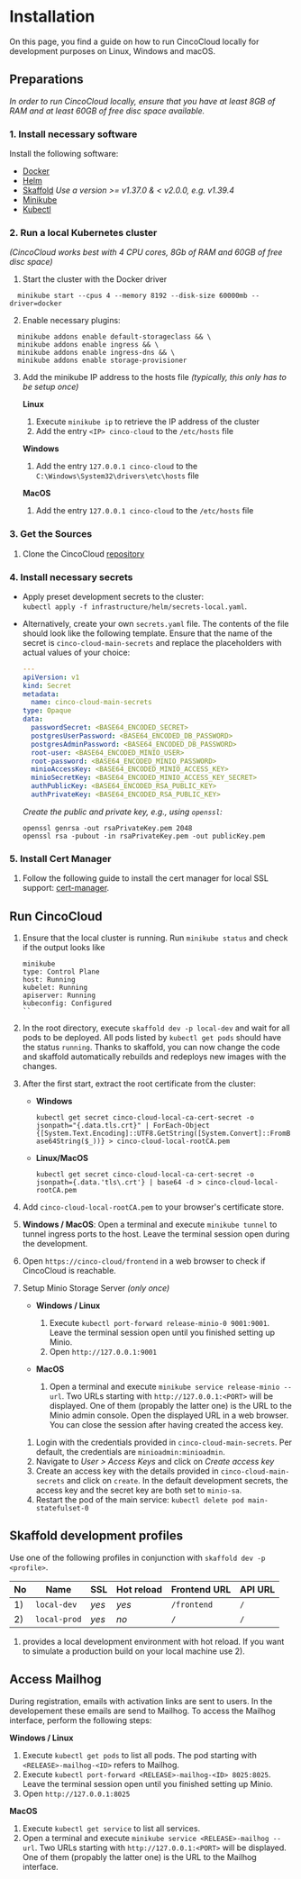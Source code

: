 # Installation

On this page, you find a guide on how to run CincoCloud locally for development purposes on Linux, Windows and macOS.


## Preparations

*In order to run CincoCloud locally, ensure that you have at least 8GB of RAM and at least 60GB of free disc space available.*


### 1. Install necessary software

Install the following software:

- [Docker][docker]
- [Helm][helm]
- [Skaffold][skaffold] *Use a version >= v1.37.0 & < v2.0.0, e.g. v1.39.4*
- [Minikube][minikube]
- [Kubectl][kubectl]

### 2. Run a local Kubernetes cluster

*(CincoCloud works best with 4 CPU cores, 8Gb of RAM and 60GB of free disc space)*

1. Start the cluster with the Docker driver

```
  minikube start --cpus 4 --memory 8192 --disk-size 60000mb --driver=docker
```

2. Enable necessary plugins:

```
  minikube addons enable default-storageclass && \
  minikube addons enable ingress && \
  minikube addons enable ingress-dns && \
  minikube addons enable storage-provisioner
```

3. Add the minikube IP address to the hosts file *(typically, this only has to be setup once)*

    **Linux**

      1. Execute `minikube ip` to retrieve the IP address of the cluster
      2. Add the entry `<IP> cinco-cloud` to the `/etc/hosts` file

    **Windows**

      1. Add the entry `127.0.0.1 cinco-cloud` to the `C:\Windows\System32\drivers\etc\hosts` file

    **MacOS**
    
      1. Add the entry `127.0.0.1 cinco-cloud` to the `/etc/hosts` file

### 3. Get the Sources

1. Clone the CincoCloud [repository][cinco-cloud-repository]

### 4. Install necessary secrets

* Apply preset development secrets to the cluster: <br>
  `kubectl apply -f infrastructure/helm/secrets-local.yaml`.

* Alternatively, create your own `secrets.yaml` file.
  The contents of the file should look like the following template.
  Ensure that the name of the secret is `cinco-cloud-main-secrets` and replace the placeholders with actual values of your choice:

  ```yaml
  ---
  apiVersion: v1
  kind: Secret
  metadata:
    name: cinco-cloud-main-secrets
  type: Opaque
  data:
    passwordSecret: <BASE64_ENCODED_SECRET>
    postgresUserPassword: <BASE64_ENCODED_DB_PASSWORD>
    postgresAdminPassword: <BASE64_ENCODED_DB_PASSWORD>
    root-user: <BASE64_ENCODED_MINIO_USER>
    root-password: <BASE64_ENCODED_MINIO_PASSWORD>
    minioAccessKey: <BASE64_ENCODED_MINIO_ACCESS_KEY>
    minioSecretKey: <BASE64_ENCODED_MINIO_ACCESS_KEY_SECRET>
    authPublicKey: <BASE64_ENCODED_RSA_PUBLIC_KEY>
    authPrivateKey: <BASE64_ENCODED_RSA_PUBLIC_KEY>
  ```
   
  *Create the public and private key, e.g., using `openssl`:*

  ```
  openssl genrsa -out rsaPrivateKey.pem 2048
  openssl rsa -pubout -in rsaPrivateKey.pem -out publicKey.pem
  ```

### 5. Install Cert Manager

1. Follow the following guide to install the cert manager for local SSL support: [cert-manager].

## Run CincoCloud

1. Ensure that the local cluster is running.
   Run `minikube status` and check if the output looks like
      ```
      minikube
      type: Control Plane
      host: Running
      kubelet: Running
      apiserver: Running
      kubeconfig: Configured
      ``
2. In the root directory, execute `skaffold dev -p local-dev` and wait for all pods to be deployed.
   All pods listed by `kubectl get pods` should have the status `running`.
   Thanks to skaffold, you can now change the code and skaffold automatically rebuilds and redeploys new images with the changes.

3. After the first start, extract the root certificate from the cluster:

   * **Windows**

      `kubectl get secret cinco-cloud-local-ca-cert-secret -o jsonpath="{.data.tls.crt}" | ForEach-Object {[System.Text.Encoding]::UTF8.GetString([System.Convert]::FromBase64String($_))} > cinco-cloud-local-rootCA.pem`

   * **Linux/MacOS**

      `kubectl get secret cinco-cloud-local-ca-cert-secret -o jsonpath={.data.'tls\.crt'} | base64 -d > cinco-cloud-local-rootCA.pem`

4. Add `cinco-cloud-local-rootCA.pem` to your browser's certificate store.
5. **Windows / MacOS**: Open a terminal and execute `minikube tunnel` to tunnel ingress ports to the host.
   Leave the terminal session open during the development.
6. Open `https://cinco-cloud/frontend` in a web browser to check if CincoCloud is reachable.
7. Setup Minio Storage Server *(only once)*

    * **Windows / Linux**

      1. Execute `kubectl port-forward release-minio-0 9001:9001`.
         Leave the terminal session open until you finished setting up Minio.
      2. Open `http://127.0.0.1:9001`

    * **MacOS**

      1. Open a terminal and execute `minikube service release-minio --url`.
         Two URLs starting with `http://127.0.0.1:<PORT>` will be displayed.
         One of them (propably the latter one) is the URL to the Minio admin console.
         Open the displayed URL in a web browser. 
         You can close the session after having created the access key. <p></p>

    1. Login with the credentials provided in `cinco-cloud-main-secrets`.
       Per default, the credentials are `minioadmin:minioadmin`.
    2. Navigate to *User > Access Keys* and click on *Create access key*
    3. Create an access key with the details provided in `cinco-cloud-main-secrets` and click on `create`.
       In the default development secrets, the access key and the secret key are both set to `minio-sa`. 
    4. Restart the pod of the main service: `kubectl delete pod main-statefulset-0`

## Skaffold development profiles

Use one of the following profiles in conjunction with `skaffold dev -p <profile>`.

| No  | Name             | SSL   | Hot reload | Frontend URL | API URL |
|-----|------------------|-------|------------|--------------|---------|
| 1)  | `local-dev`      | *yes*  | *yes*      | `/frontend`  | `/`     |
| 2)  | `local-prod`     | *yes*  | *no*       | `/`          | `/`     |

1) provides a local development environment with hot reload.
If you want to simulate a production build on your local machine use 2).

## Access Mailhog

During registration, emails with activation links are sent to users.
In the developement these emails are send to Mailhog.
To access the Mailhog interface, perform the following steps:

**Windows / Linux**

  1. Execute `kubectl get pods` to list all pods. 
     The pod starting with `<RELEASE>-mailhog-<ID>` refers to Mailhog. 
  1. Execute `kubectl port-forward <RELEASE>-mailhog-<ID> 8025:8025`.
     Leave the terminal session open until you finished setting up Minio.
  2. Open `http://127.0.0.1:8025`

**MacOS**

  1. Execute `kubectl get service` to list all services.
  2. Open a terminal and execute `minikube service <RELEASE>-mailhog --url`.
     Two URLs starting with `http://127.0.0.1:<PORT>` will be displayed.
     One of them (propably the latter one) is the URL to the Mailhog interface.


[helm]: https://helm.sh/
[docker]: https://docs.docker.com/get-docker/
[skaffold]: https://skaffold.dev/
[minikube]: https://minikube.sigs.k8s.io/
[minio]: https://min.io/
[docker-secret]: https://kubernetes.io/docs/tasks/configure-pod-container/pull-image-private-registry/
[cinco-cloud-repository]: https://gitlab.com/scce/cinco-cloud
[kubectl]: https://kubernetes.io/docs/reference/kubectl/overview/
[cert-manager]: https://cert-manager.io/docs/installation/helm/#
